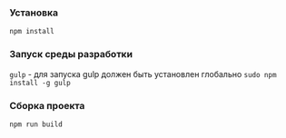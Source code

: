 ### Установка
``` npm install ```

### Запуск среды разработки
``` gulp ``` - для запуска gulp должен быть установлен глобально ```sudo npm install -g gulp```

### Сборка проекта
``` npm run build ```